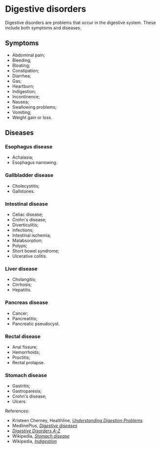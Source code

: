# Digestive disorders

Digestive disorders are problems that occur in the digestive system. These include both symptoms and diseases.

## Symptoms
- Abdominal pain;
- Bleeding;
- Bloating;
- Constipation;
- Diarrhea;
- Gas;
- Heartburn;
- Indigestion;
- Incontinence;
- Nausea;
- Swallowing problems;
- Vomiting;
- Weight gain or loss.

## Diseases

### Esophagus disease
- Achalasia;
- Esophagus narrowing.

### Gallbladder disease
- Cholecystitis;
- Gallstones.

### Intestinal disease
- Celiac disease;
- Crohn's disease;
- Diverticulitis;
- Infections;
- Intestinal ischemia;
- Malabsorption;
- Polyps;
- Short bowel syndrome;
- Ulcerative colitis.

### Liver disease
- Cholangitis;
- Cirrhosis;
- Hepatitis.

### Pancreas disease
- Cancer;
- Pancreatitis;
- Pancreatic pseudocyst.

### Rectal disease
- Anal fissure;
- Hemorrhoids;
- Proctitis;
- Rectal prolapse.

### Stomach disease
- Gastritis;
- Gastroparesis;
- Crohn's disease;
- Ulcers.

References:
- Kristeen Cherney, Healthline, [_Understanding Digestion Problems_](http://www.healthline.com/health/digestion-problems)
- MedlinePlus, [_Digestive diseases_](https://medlineplus.gov/ency/article/007447.htm)
- [_Digestive Disorders A-Z_](http://www.emedicinehealth.com/script/main/alphaidx.asp?p=a_139)
- Wikipedia, [_Stomach disease_](https://en.wikipedia.org/wiki/Stomach_disease)
- Wikipedia, [_Indigestion_](https://en.wikipedia.org/wiki/Indigestion)